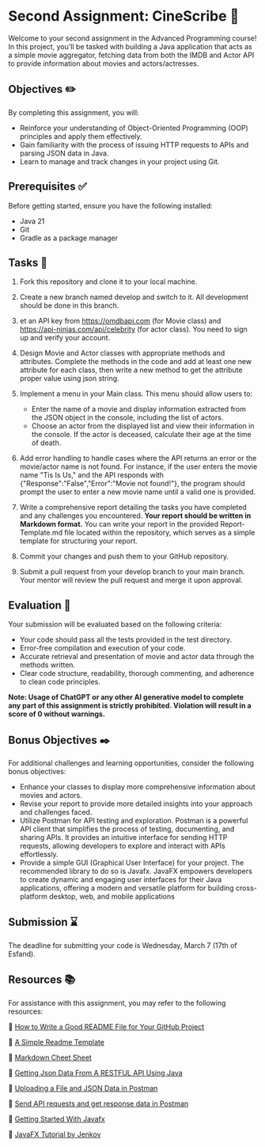 
# Second Assignment: CineScribe 🎥
Welcome to your second assignment in the Advanced Programming course! In this project, you'll be tasked with building a Java application that acts as a simple movie aggregator, fetching data from both the IMDB and Actor API to provide information about movies and actors/actresses.

## Objectives ✏️
By completing this assignment, you will:

- Reinforce your understanding of Object-Oriented Programming (OOP) principles and apply them effectively.
- Gain familiarity with the process of issuing HTTP requests to APIs and parsing JSON data in Java.
- Learn to manage and track changes in your project using Git.
## Prerequisites ✅
Before getting started, ensure you have the following installed:

- Java 21
- Git
- Gradle as a package manager
## Tasks 📝
1. Fork this repository and clone it to your local machine.
2. Create a new branch named develop and switch to it. All development should be done in this branch.
3. et an API key from https://omdbapi.com (for Movie class) and https://api-ninjas.com/api/celebrity (for actor class). You need to sign up and verify your account.
4. Design Movie and Actor classes with appropriate methods and attributes. Complete the methods in the code and add at least one new attribute for each class, then write a new method to get the attribute proper value using json string.
5. Implement a menu in your Main class. This menu should allow users to:

 	- Enter the name of a movie and display information extracted from the JSON object in the console, including the list of actors.
	- Choose an actor from the displayed list and view their information in the console. If the actor is deceased, calculate their age at the time of death.

6. Add error handling to handle cases where the API returns an error or the movie/actor name is not found. For instance, if the user enters the movie name "Tis Is Us," and the API responds with {"Response":"False","Error":"Movie not found!"}, the program should prompt the user to enter a new movie name until a valid one is provided.
7. Write a comprehensive report detailing the tasks you have completed and any challenges you encountered. **Your report should be written in Markdown format.** You can write your report in the provided Report-Template.md file located within the repository, which serves as a simple template for structuring your report.
8. Commit your changes and push them to your GitHub repository.
9. Submit a pull request from your develop branch to your main branch. Your mentor will review the pull request and merge it upon approval.

## Evaluation 📃
Your submission will be evaluated based on the following criteria:

- Your code should pass all the tests provided in the test directory.
- Error-free compilation and execution of your code. 
- Accurate retrieval and presentation of movie and actor data through the methods written.
- Clear code structure, readability, thorough commenting, and adherence to clean code principles.

**Note: Usage of ChatGPT or any other AI generative model to complete any part of this assignment is strictly prohibited. Violation will result in a score of 0 without warnings.**

## Bonus Objectives ✒️
For additional challenges and learning opportunities, consider the following bonus objectives:

- Enhance your classes to display more comprehensive information about movies and actors.
- Revise your report to provide more detailed insights into your approach and challenges faced.
- Utilize Postman for API testing and exploration. Postman is a powerful API client that simplifies the process of testing, documenting, and sharing APIs. It provides an intuitive interface for sending HTTP requests, allowing developers to explore and interact with APIs effortlessly.
- Provide a simple GUI (Graphical User Interface) for your project. The recommended library to do so is Javafx. JavaFX empowers developers to create dynamic and engaging user interfaces for their Java applications, offering a modern and versatile platform for building cross-platform desktop, web, and mobile applications

## Submission ⌛
The deadline for submitting your code is Wednesday, March 7 (17th of Esfand).

## Resources 📚
For assistance with this assignment, you may refer to the following resources:

🔗 [How to Write a Good README File for Your GitHub Project](https://www.freecodecamp.org/news/how-to-write-a-good-readme-file/)

🔗 [A Simple Readme Template](https://gist.github.com/DomPizzie/7a5ff55ffa9081f2de27c315f5018afc)

🔗 [Markdown Cheet Sheet](https://www.freecodecamp.org/news/markdown-cheat-sheet/)

🔗 [Getting Json Data From A RESTFUL API Using Java](https://medium.com/swlh/getting-json-data-from-a-restful-api-using-java-b327aafb3751)

🔗 [Uploading a File and JSON Data in Postman](https://www.baeldung.com/postman-upload-file-json)

🔗 [Send API requests and get response data in Postman](https://learning.postman.com/docs/sending-requests/requests/)

🔗 [Getting Started With Javafx](https://openjfx.io/openjfx-docs/)

🔗 [JavaFX Tutorial by Jenkov](https://jenkov.com/tutorials/javafx/index.html)
 
 
